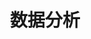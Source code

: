 ---
title: 数据分析
layout: gamedoc
topic: reportAnalytics
level: root
categoryName: api
priority: 18-00
---